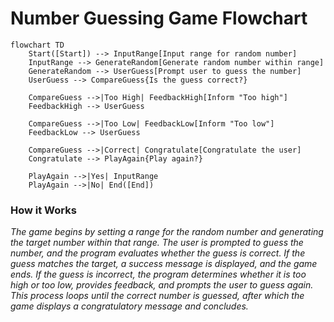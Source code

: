 # Number Guessing Game Flowchart


```mermaid
flowchart TD
    Start([Start]) --> InputRange[Input range for random number]
    InputRange --> GenerateRandom[Generate random number within range]
    GenerateRandom --> UserGuess[Prompt user to guess the number]
    UserGuess --> CompareGuess{Is the guess correct?}
    
    CompareGuess -->|Too High| FeedbackHigh[Inform "Too high"]
    FeedbackHigh --> UserGuess
    
    CompareGuess -->|Too Low| FeedbackLow[Inform "Too low"]
    FeedbackLow --> UserGuess
    
    CompareGuess -->|Correct| Congratulate[Congratulate the user]
    Congratulate --> PlayAgain{Play again?}
    
    PlayAgain -->|Yes| InputRange
    PlayAgain -->|No| End([End])
```


### How it Works
*The game begins by setting a range for the random number and generating the target number within that range. The user is prompted to guess the number, and the program evaluates whether the guess is correct. If the guess matches the target, a success message is displayed, and the game ends. If the guess is incorrect, the program determines whether it is too high or too low, provides feedback, and prompts the user to guess again. This process loops until the correct number is guessed, after which the game displays a congratulatory message and concludes.*